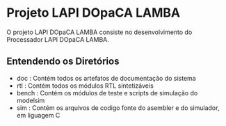 Projeto LAPI DOpaCA LAMBA
======
O projeto LAPI DOpaCA LAMBA consiste no desenvolvimento do Processador LAPI DOpaCA LAMBA.

Entendendo os Diretórios
-------------------------
  - doc    	: Contém todos os artefatos de documentação do sistema
  - rtl   	: Contém todos os módulos RTL sintetizáveis
  - bench   : Contém os módulos de teste e scripts de simulação do modelsim
  - sim     : Contém os arquivos de codigo fonte do asembler e do simulador, em liguagem C
